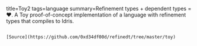 title=Toy2
tags=language
summary=Refinement types + dependent types = ❤️. A Toy proof-of-concept implementation of a language with refinement types that compiles to Idris.
~~~~~~

[Source](https://github.com/0xd34df00d/refinedt/tree/master/toy)

